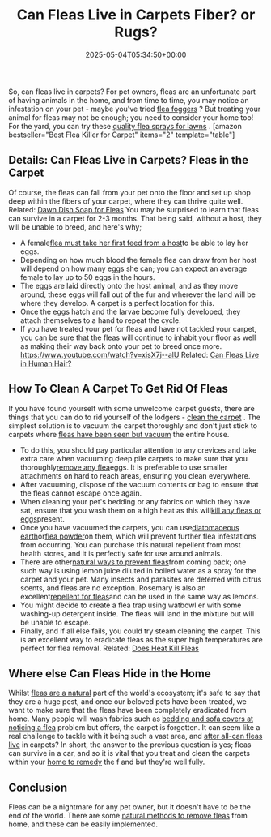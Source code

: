 ﻿---
layout: post
title: Can Fleas Live in Carpets Fiber? or Rugs?
date: '2025-05-04T05:34:50+00:00'
categories:
- Fleas
- Guide
tags: []
slug: /can-fleas-live-in-carpets/
lastmod: 2025-05-07T12:21:26+03:00
---

So, can fleas live in carpets? For pet owners, fleas are an unfortunate part of having animals in the home, and from time to time, you may notice an infestation on your pet - maybe you've tried
[flea foggers](https://pestpolicy.com/best-fogger-for-fleas/)
?
But treating your animal for fleas may not be enough; you need to consider your home too! For the yard, you can try these
[quality flea sprays for lawns](https://pestpolicy.com/best-flea-spray-for-yard/)
.
[amazon bestseller="Best Flea Killer for Carpet" items="2" template="table"]
## Details: Can Fleas Live in Carpets? Fleas in the Carpet
Of course, the fleas can fall from your pet onto the floor and set up shop deep within the fibers of your carpet, where they can thrive quite well.
Related:
[Dawn Dish Soap for Fleas](https://pestpolicy.com/dawn-dish-soap-for-fleas/)
You may be surprised to learn that fleas can survive in a carpet for 2-3 months. That being said, without a host, they will be unable to breed, and here's why;
- A female[flea must take her first feed from a host](https://pestpolicy.com/how-long-do-fleas-live-on-humans/)to be able to lay her eggs.
- Depending on how much blood the female flea can draw from her host will depend on how many eggs she can; you can expect an average female to lay up to 50 eggs in the hours.
- The eggs are laid directly onto the host animal, and as they move around, these eggs will fall out of the fur and wherever the land will be where they develop. A carpet is a perfect location for this.
- Once the eggs hatch and the larvae become fully developed, they attach themselves to a hand to repeat the cycle.
- If you have treated your pet for fleas and have not tackled your carpet, you can be sure that the fleas will continue to inhabit your floor as well as making their way back onto your pet to breed once more.
https://www.youtube.com/watch?v=xisX7j--alU
Related:
[Can Fleas Live in Human Hair?](https://pestpolicy.com/can-fleas-live-in-human-hair/)
## How To Clean A Carpet To Get Rid Of Fleas
If you have found yourself with some unwelcome carpet guests, there are things that you can do to rid yourself of the lodgers -
[clean the carpet](https://www.wikihow.com/Get-Rid-of-Fleas-in-Carpets)
.
The simplest solution is to vacuum the carpet thoroughly and don't just stick to carpets where
[fleas have been seen but vacuum](https://pestpolicy.com/best-vacuum-for-fleas/)
the entire house.
- To do this, you should pay particular attention to any crevices and take extra care when vacuuming deep pile carpets to make sure that you thoroughly[remove any flea](https://pestpolicy.com/does-salt-kill-fleas/)eggs. It is preferable to use smaller attachments on hard to reach areas, ensuring you clean everywhere.
- After vacuuming, dispose of the vacuum contents or bag to ensure that the fleas cannot escape once again.
- When cleaning your pet's bedding or any fabrics on which they have sat, ensure that you wash them on a high heat as this will[kill any fleas or eggs](https://pestpolicy.com/how-to-kill-flea-eggs/)present.
- Once you have vacuumed the carpets, you can use[diatomaceous earth](https://pestpolicy.com/diatomaceous-earth/)or[flea powder](https://pestpolicy.com/best-flea-carpet-powder/)on them, which will prevent further flea infestations from occurring. You can purchase this natural repellent from most health stores, and it is perfectly safe for use around animals.
- There are other[natural ways to prevent fleas](https://pestpolicy.com/does-baking-soda-kill-fleas/)from coming back; one such way is using lemon juice diluted in boiled water as a spray for the carpet and your pet. Many insects and parasites are deterred with citrus scents, and fleas are no exception. Rosemary is also an excellent[repellent for fleas](https://pestpolicy.com/flea-repellent-for-humans/)and can be used in the same way as lemons.
- You might decide to create a flea trap using watbowl er with some washing-up detergent inside. The fleas will land in the mixture but will be unable to escape.
- Finally, and if all else fails, you could try steam cleaning the carpet. This is an excellent way to eradicate fleas as the super high temperatures are perfect for flea removal.
Related:
[Does Heat Kill Fleas](https://pestpolicy.com/does-the-dryer-kill-fleas/)
## Where else Can Fleas Hide in the Home
Whilst
[fleas are a natural](https://pestpolicy.com/diatomaceous-earth-for-fleas-on-cats/)
part of the world's ecosystem; it's safe to say that they are a huge pest, and once our beloved pets have been treated, we want to make sure that the fleas have been completely eradicated from home.
Many people will wash fabrics such as
[bedding and sofa covers at noticing a flea](https://pestpolicy.com/how-to-get-rid-of-fleas-on-clothes-and-bedding/)
problem but offers, the carpet is forgotten. It can seem like a real challenge to tackle with it being such a vast area, and
[after all-can fleas live](https://pestpolicy.com/can-fleas-live-on-clothes/)
in carpets?
In short, the answer to the previous question is yes; fleas can survive in a car, and so it is vital that you treat and clean the carpets within your
[home to remedy](https://pestpolicy.com/home-remedies-for-fleas/)
the f and but they're well fully.
## Conclusion
Fleas can be a nightmare for any pet owner, but it doesn't have to be the end of the world. There are some
[natural methods to remove fleas](https://pestpolicy.com/does-apple-cider-vinegar-kill-fleas/)
from home, and these can be easily implemented.